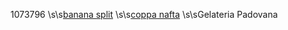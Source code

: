 1073796
\s\s[banana split](banana_split.md)
\s\s[coppa nafta](coppa_nafta.md)
\s\sGelateria Padovana
